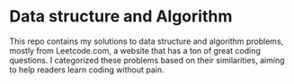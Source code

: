 # Data structure and Algorithm

This repo contains my solutions to data structure and algorithm problems, mostly from Leetcode.com, a website that has a ton of great coding questions. I categorized these problems based on their similarities, aiming to help readers learn coding without pain.
